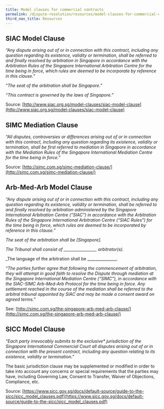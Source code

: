 ```yaml
---
title: Model clauses for commercial contracts
permalink: /dispute-resolution/resources/model-clauses-for-commercial-contracts/
third_nav_title: Resources 
---
```

## SIAC Model Clause

_“Any dispute arising out of or in connection with this contract, including any question regarding its existence, validity or termination, shall be referred to and finally resolved by arbitration in Singapore in accordance with the Arbitration Rules of the Singapore International Arbitration Centre for the time being in force, which rules are deemed to be incorporate by reference in this clause.”_

_“The seat of the arbitration shall be Singapore.”_

_“This contract is governed by the laws of Singapore.”_

Source: [http://www.siac.org.sg/model-clauses/siac-model-clause](http://www.siac.org.sg/model-clauses/siac-model-clause)

## SIMC Mediation Clause

_“All disputes, controversies or differences arising out of or in connection with this contract, including any question regarding its existence, validity or termination, shall be first referred to mediation in Singapore in accordance with the Mediation Rules of the Singapore International Mediation Centre for the time being in force.”_

Source: [http://simc.com.sg/simc-mediation-clause/](http://simc.com.sg/simc-mediation-clause/)

## Arb-Med-Arb Model Clause

_“Any dispute arising out of or in connection with this contract, including any question regarding its existence, validity or termination, shall be referred to and finally resolved by arbitration administered by the Singapore International Arbitration Centre (“SIAC”) in accordance with the Arbitration Rules of the Singapore International Arbitration Centre (“SIAC Rules”) for the time being in force, which rules are deemed to be incorporated by reference in this clause.”_

_The seat of the arbitration shall be [Singapore]._

_The Tribunal shall consist of _________________ arbitrator(s)._

_The language of the arbitration shall be ________________._

_“The parties further agree that following the commencement of arbitration, they will attempt in good faith to resolve the Dispute through mediation at the Singapore International Mediation Centre (“SIMC”), in accordance with the SIAC-SIMC Arb-Med-Arb Protocol for the time being in force. Any settlement reached in the course of the mediation shall be referred to the arbitral tribunal appointed by SIAC and may be made a consent award on agreed terms.”_

See: [http://simc.com.sg/the-singapore-arb-med-arb-clause/](http://simc.com.sg/the-singapore-arb-med-arb-clause/)


## SICC Model Clause

_“Each party irrevocably submits to the exclusive* jurisdiction of the Singapore International Commercial Court all disputes arising out of or in connection with the present contract, including any question relating to its existence, validity or termination.”_

The basic jurisdiction clause may be supplemented or modified in order to take into account any concerns or special requirements that the parties may have, including Governing Law, Consent to Transfer, Waiver of Objections, Compliance, etc.

Source: [https://www.sicc.gov.sg/docs/default-source/guide-to-the-sicc/sicc_model_clauses.pdf](https://www.sicc.gov.sg/docs/default-source/guide-to-the-sicc/sicc_model_clauses.pdf)
